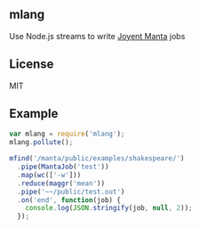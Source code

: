 ## mlang

Use Node.js streams to write [Joyent Manta](http://joyent.com/products/manta) jobs

## License

MIT

## Example

```javascript
var mlang = require('mlang');
mlang.pollute();

mfind('/manta/public/examples/shakespeare/')
  .pipe(MantaJob('test'))
  .map(wc(['-w']))
  .reduce(maggr('mean'))
  .pipe('~~/public/test.out')
  .on('end', function(job) {
    console.log(JSON.stringify(job, null, 2));
  });
```
